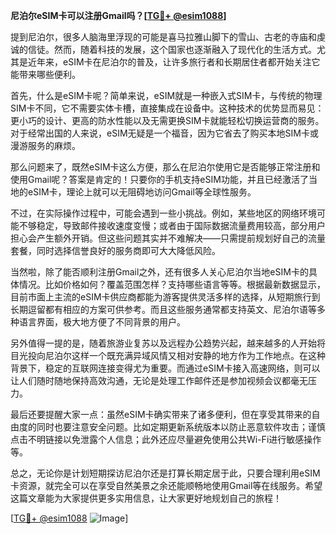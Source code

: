 **尼泊尔eSIM卡可以注册Gmail吗？[[TG💪+ @esim1088](https://t.me/s/esim1088)]**

提到尼泊尔，很多人脑海里浮现的可能是喜马拉雅山脚下的雪山、古老的寺庙和虔诚的信徒。然而，随着科技的发展，这个国家也逐渐融入了现代化的生活方式。尤其是近年来，eSIM卡在尼泊尔的普及，让许多旅行者和长期居住者都开始关注它能带来哪些便利。

首先，什么是eSIM卡呢？简单来说，eSIM就是一种嵌入式SIM卡，与传统的物理SIM卡不同，它不需要实体卡槽，直接集成在设备中。这种技术的优势显而易见：更小巧的设计、更高的防水性能以及无需更换SIM卡就能轻松切换运营商的服务。对于经常出国的人来说，eSIM无疑是一个福音，因为它省去了购买本地SIM卡或漫游服务的麻烦。

那么问题来了，既然eSIM卡这么方便，那么在尼泊尔使用它是否能够正常注册和使用Gmail呢？答案是肯定的！只要你的手机支持eSIM功能，并且已经激活了当地的eSIM卡，理论上就可以无阻碍地访问Gmail等全球性服务。

不过，在实际操作过程中，可能会遇到一些小挑战。例如，某些地区的网络环境可能不够稳定，导致邮件接收速度变慢；或者由于国际数据流量费用较高，部分用户担心会产生额外开销。但这些问题其实并不难解决——只需提前规划好自己的流量套餐，同时选择信誉良好的服务商即可大大降低风险。

当然啦，除了能否顺利注册Gmail之外，还有很多人关心尼泊尔当地eSIM卡的具体情况。比如价格如何？覆盖范围怎样？支持哪些语言等等。根据最新数据显示，目前市面上主流的eSIM卡供应商都能为游客提供灵活多样的选择，从短期旅行到长期逗留都有相应的方案可供参考。而且这些服务通常都支持英文、尼泊尔语等多种语言界面，极大地方便了不同背景的用户。

另外值得一提的是，随着旅游业复苏以及远程办公趋势兴起，越来越多的人开始将目光投向尼泊尔这样一个既充满异域风情又相对安静的地方作为工作地点。在这种背景下，稳定的互联网连接变得尤为重要。而通过eSIM卡接入高速网络，则可以让人们随时随地保持高效沟通，无论是处理工作邮件还是参加视频会议都毫无压力。

最后还要提醒大家一点：虽然eSIM卡确实带来了诸多便利，但在享受其带来的自由度的同时也要注意安全问题。比如定期更新系统版本以防止恶意软件攻击；谨慎点击不明链接以免泄露个人信息；此外还应尽量避免使用公共Wi-Fi进行敏感操作等。

总之，无论你是计划短期探访尼泊尔还是打算长期定居于此，只要合理利用eSIM卡资源，就完全可以在享受自然美景之余还能顺畅地使用Gmail等在线服务。希望这篇文章能为大家提供更多实用信息，让大家更好地规划自己的旅程！

[[TG💪+ @esim1088](https://t.me/s/esim1088) ![Image](https://i.postimg.cc/4NQfJmqS/Snipaste-2025-05-13-00-14-12.png)]